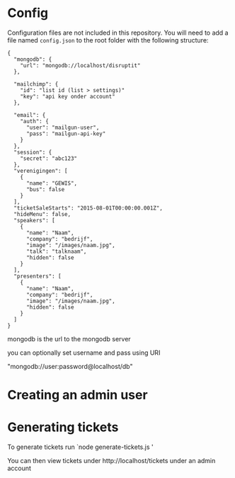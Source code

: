 # Config

Configuration files are not included in this repository. You will need to add a file named `config.json` to the root folder with the following structure:

    {
      "mongodb": {
        "url": "mongodb://localhost/disruptit"
      },

      "mailchimp": {
        "id": "list id (list > settings)"
        "key": "api key onder account"
      },

      "email": {
        "auth": {
          "user": "mailgun-user",
          "pass": "mailgun-api-key"
        }
      },
      "session": {
        "secret": "abc123"
      },
      "verenigingen": [
        {
          "name": "GEWIS",
          "bus": false
        }
      ],
      "ticketSaleStarts": "2015-08-01T00:00:00.001Z",
      "hideMenu": false,
      "speakers": [
        {
          "name": "Naam",
          "company": "bedrijf",
          "image": "/images/naam.jpg",
          "talk": "talknaam",
          "hidden": false
        }
      ],
      "presenters": [
        {
          "name": "Naam",
          "company": "bedrijf",
          "image": "/images/naam.jpg",
          "hidden": false
        }
      ]
    }

mongodb is the url to the mongodb server

you can optionally set username and pass using URI

"mongodb://user:password@localhost/db"


# Creating an admin user

# Generating tickets

To generate tickets run `node generate-tickets.js <number-of-tickets>'

You can then view tickets under http://localhost/tickets under an admin account

